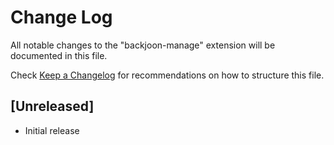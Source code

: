 # Change Log

All notable changes to the "backjoon-manage" extension will be documented in this file.

Check [Keep a Changelog](http://keepachangelog.com/) for recommendations on how to structure this file.

## [Unreleased]

- Initial release